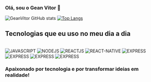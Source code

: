 ### Olá, sou o Gean Vitor 👋

![GeanVitor GitHub stats](https://github-readme-stats.vercel.app/api?username=GeanVitorM&show_icons=true)
[![Top Langs](https://github-readme-stats.vercel.app/api/top-langs/?username=GeanVitorM&theme=dracula)](https://github.com/GeanVitorM/github-readme-stats)

## Tecnologias que eu uso no meu dia a dia
<div style="display: inline_block" theme=dracula><br/>
<img align="center" alt="JAVASCRIPT" src="https://img.shields.io/badge/JavaScript-323330?style=for-the-badge&logo=javascript&logoColor=F7DF1E"/>
<img align="center" alt="NODEJS" src="https://img.shields.io/badge/Node.js-43853D?style=for-the-badge&logo=node.js&logoColor=white"/>
<img align="center" alt="REACTJS" src="https://img.shields.io/badge/React-20232A?style=for-the-badge&logo=react&logoColor=61DAFB"/>
<img align="center" alt="REACT-NATIVE" src="https://img.shields.io/badge/React_Native-20232A?style=for-the-badge&logo=react&logoColor=61DAFB"/>
<img align="center" alt="EXPRESS" src="https://img.shields.io/badge/Express.js-404D59?style=for-the-badge"/>
<img align="center" alt="EXPRESS" src="https://img.shields.io/badge/C%23-239120?style=for-the-badge&logo=c-sharp&logoColor=white"/>
<img align="center" alt="EXPRESS" src="https://img.shields.io/badge/Bootstrap-563D7C?style=for-the-badge&logo=bootstrap&logoColor=white"/>
<img align="center" alt="EXPRESS" src="https://img.shields.io/badge/MongoDB-4EA94B?style=for-the-badge&logo=mongodb&logoColor=white"/>
</div>

### Apaixonado por tecnologia e por transformar ideias em realidade!
